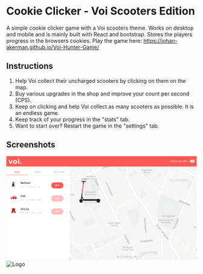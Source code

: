 # Cookie Clicker - Voi Scooters Edition

A simple cookie clicker game with a Voi scooters theme. Works on desktop and mobile and is mainly built with React and bootstrap. Stores the players progress in the browsers cookies. 
Play the game here: https://johan-akerman.github.io/Voi-Hunter-Game/

## Instructions

1. Help Voi collect their uncharged scooters by clicking on them on the map.
2. Buy various upgrades in the shop and improve your count per second (CPS). 
3. Keep on clicking and help Voi collect as many scooters as possible. It is an endless game. 
4. Keep track of your progress in the "stats" tab.
5. Want to start over? Restart the game in the "settings" tab.

## Screenshots
<img src="/src/images/preview-desktop.png" alt="Logo"
	title="Desktop preview" width="600" /> 
<img src="/src/images/preview-mobile.gif" alt="Logo"
	title="Mobile preview" width="220" />
